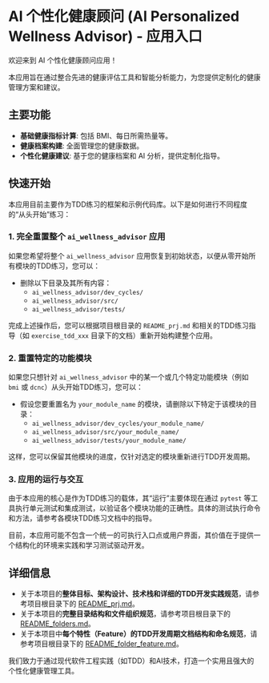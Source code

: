 # AI 个性化健康顾问 (AI Personalized Wellness Advisor) - 应用入口

欢迎来到 AI 个性化健康顾问应用！

本应用旨在通过整合先进的健康评估工具和智能分析能力，为您提供定制化的健康管理方案和建议。

## 主要功能

*   **基础健康指标计算**: 包括 BMI、每日所需热量等。
*   **健康档案构建**: 全面管理您的健康数据。
*   **个性化健康建议**: 基于您的健康档案和 AI 分析，提供定制化指导。

## 快速开始

本应用目前主要作为TDD练习的框架和示例代码库。以下是如何进行不同程度的“从头开始”练习：

### 1. 完全重置整个 `ai_wellness_advisor` 应用

如果您希望将整个 `ai_wellness_advisor` 应用恢复到初始状态，以便从零开始所有模块的TDD练习，您可以：

*   删除以下目录及其所有内容：
    *   `ai_wellness_advisor/dev_cycles/`
    *   `ai_wellness_advisor/src/`
    *   `ai_wellness_advisor/tests/`

完成上述操作后，您可以根据项目根目录的 `README_prj.md` 和相关的TDD练习指导（如 `exercise_tdd_xxx` 目录下的文档）重新开始构建整个应用。

### 2. 重置特定的功能模块

如果您只想针对 `ai_wellness_advisor` 中的某一个或几个特定功能模块（例如 `bmi` 或 `dcnc`）从头开始TDD练习，您可以：

*   假设您要重置名为 `your_module_name` 的模块，请删除以下特定于该模块的目录：
    *   `ai_wellness_advisor/dev_cycles/your_module_name/`
    *   `ai_wellness_advisor/src/your_module_name/`
    *   `ai_wellness_advisor/tests/your_module_name/`

这样，您可以保留其他模块的进度，仅针对选定的模块重新进行TDD开发周期。

### 3. 应用的运行与交互

由于本应用的核心是作为TDD练习的载体，其“运行”主要体现在通过 `pytest` 等工具执行单元测试和集成测试，以验证各个模块功能的正确性。具体的测试执行命令和方法，请参考各模块TDD练习文档中的指导。

目前，本应用可能不包含一个统一的可执行入口点或用户界面，其价值在于提供一个结构化的环境来实践和学习测试驱动开发。

## 详细信息

*   关于本项目的**整体目标、架构设计、技术栈和详细的TDD开发实践规范**，请参考项目根目录下的 [README_prj.md](../../README_prj.md)。
*   关于本项目的**完整目录结构和文件组织规范**，请参考项目根目录下的 [README_folders.md](../../README_folders.md)。
*   关于本项目中**每个特性（Feature）的TDD开发周期文档结构和命名规范**，请参考项目根目录下的 [README_folder_feature.md](../../README_folder_feature.md)。

我们致力于通过现代软件工程实践（如TDD）和AI技术，打造一个实用且强大的个性化健康管理工具。
